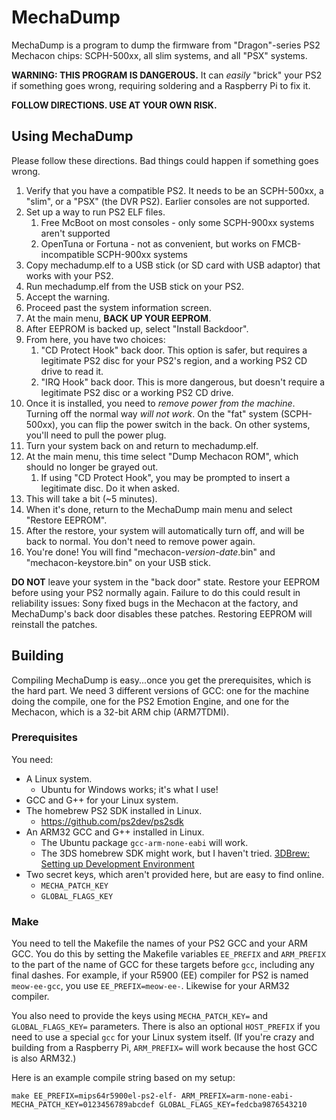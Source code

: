 # MechaDump
MechaDump is a program to dump the firmware from "Dragon"-series PS2 Mechacon chips: SCPH-500xx, all slim systems, and all "PSX" systems.

**WARNING: THIS PROGRAM IS DANGEROUS.**  It can _easily_ "brick" your PS2 if something goes wrong, requiring soldering and a Raspberry Pi to fix it.

**FOLLOW DIRECTIONS.  USE AT YOUR OWN RISK.**

## Using MechaDump
Please follow these directions.  Bad things could happen if something goes wrong.

1. Verify that you have a compatible PS2.  It needs to be an SCPH-500xx, a "slim", or a "PSX" (the DVR PS2).  Earlier consoles are not supported.
1. Set up a way to run PS2 ELF files.
   1. Free McBoot on most consoles - only some SCPH-900xx systems aren't supported
   1. OpenTuna or Fortuna - not as convenient, but works on FMCB-incompatible SCPH-900xx systems
1. Copy mechadump.elf to a USB stick (or SD card with USB adaptor) that works with your PS2.
1. Run mechadump.elf from the USB stick on your PS2.
1. Accept the warning.
1. Proceed past the system information screen.
1. At the main menu, **BACK UP YOUR EEPROM**.
1. After EEPROM is backed up, select "Install Backdoor".
1. From here, you have two choices:
   1. "CD Protect Hook" back door.  This option is safer, but requires a legitimate PS2 disc for your PS2's region, and a working PS2 CD drive to read it.
   1. "IRQ Hook" back door.  This is more dangerous, but doesn't require a legitimate PS2 disc or a working PS2 CD drive.
1. Once it is installed, you need to _remove power from the machine_.  Turning off the normal way _will not work_.  On the "fat" system (SCPH-500xx), you can flip the power
switch in the back.  On other systems, you'll need to pull the power plug.
1. Turn your system back on and return to mechadump.elf.
1. At the main menu, this time select "Dump Mechacon ROM", which should no longer be grayed out.
   1. If using "CD Protect Hook", you may be prompted to insert a legitimate disc.  Do it when asked.
1. This will take a bit (~5 minutes).
1. When it's done, return to the MechaDump main menu and select "Restore EEPROM".
1. After the restore, your system will automatically turn off, and will be back to normal.  You don't need to remove power again.
1. You're done!  You will find "mechacon-_version_-_date_.bin" and "mechacon-keystore.bin" on your USB stick.

**DO NOT** leave your system in the "back door" state.  Restore your EEPROM before using your PS2 normally again.  Failure to do this could result in reliability issues:
Sony fixed bugs in the Mechacon at the factory, and MechaDump's back door disables these patches.  Restoring EEPROM will reinstall the patches.

## Building
Compiling MechaDump is easy...once you get the prerequisites, which is the hard part.  We need 3 different versions of GCC: one for the machine doing the compile, one for the PS2
Emotion Engine, and one for the Mechacon, which is a 32-bit ARM chip (ARM7TDMI).

### Prerequisites
You need:
* A Linux system.
  * Ubuntu for Windows works; it's what I use!
* GCC and G++ for your Linux system.
* The homebrew PS2 SDK installed in Linux.
  * https://github.com/ps2dev/ps2sdk
* An ARM32 GCC and G++ installed in Linux.
  * The Ubuntu package `gcc-arm-none-eabi` will work.
  * The 3DS homebrew SDK might work, but I haven't tried.  [3DBrew: Setting up Development Environment](https://www.3dbrew.org/wiki/Setting_up_Development_Environment)
* Two secret keys, which aren't provided here, but are easy to find online.
  * `MECHA_PATCH_KEY`
  * `GLOBAL_FLAGS_KEY`

### Make
You need to tell the Makefile the names of your PS2 GCC and your ARM GCC.  You do this by setting the Makefile variables `EE_PREFIX` and `ARM_PREFIX` to the part
of the name of GCC for these targets before `gcc`, including any final dashes.  For example, if your R5900 (EE) compiler for PS2 is named `meow-ee-gcc`, you use
`EE_PREFIX=meow-ee-`.  Likewise for your ARM32 compiler.

You also need to provide the keys using `MECHA_PATCH_KEY=` and `GLOBAL_FLAGS_KEY=` parameters.  There is also an optional `HOST_PREFIX` if you need to use a special `gcc` for
your Linux system itself.  (If you're crazy and building from a Raspberry Pi, `ARM_PREFIX=` will work because the host GCC is also ARM32.)

Here is an example compile string based on my setup:

```
make EE_PREFIX=mips64r5900el-ps2-elf- ARM_PREFIX=arm-none-eabi- MECHA_PATCH_KEY=0123456789abcdef GLOBAL_FLAGS_KEY=fedcba9876543210
```
